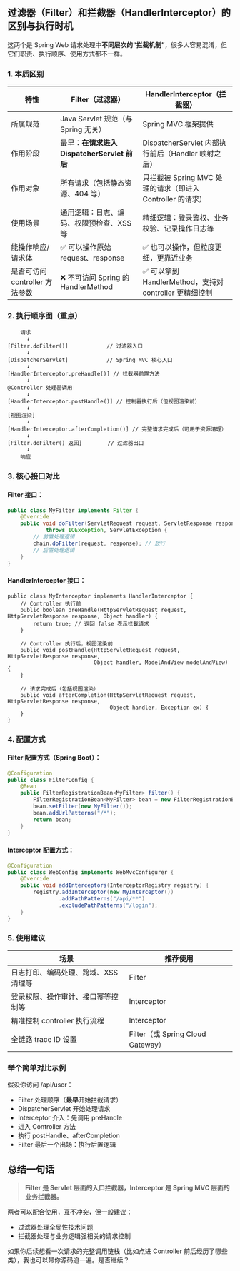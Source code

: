 ## **过滤器（Filter）和拦截器（HandlerInterceptor）的区别与执行时机**

这两个是 Spring Web 请求处理中**不同层次的“拦截机制”**，很多人容易混淆，但它们职责、执行顺序、使用方式都不一样。

### **1. 本质区别**

| **特性**                       | **Filter（过滤器）**                        | **HandlerInterceptor（拦截器）**                           |
| ------------------------------ | ------------------------------------------- | ---------------------------------------------------------- |
| 所属规范                       | Java Servlet 规范（与 Spring 无关）         | Spring MVC 框架提供                                        |
| 作用阶段                       | 最早：**在请求进入 DispatcherServlet 前后** | DispatcherServlet 内部执行前后（Handler 映射之后）         |
| 作用对象                       | 所有请求（包括静态资源、404 等）            | 只拦截被 Spring MVC 处理的请求（即进入 Controller 的请求） |
| 使用场景                       | 通用逻辑：日志、编码、权限预检查、XSS 等    | 精细逻辑：登录鉴权、业务校验、记录操作日志等               |
| 能操作响应/请求体              | ✅ 可以操作原始 request、response            | ✅ 也可以操作，但粒度更细，更靠近业务                       |
| 是否可访问 controller 方法参数 | ❌ 不可访问 Spring 的 HandlerMethod          | ✅ 可以拿到 HandlerMethod，支持对 controller 更精细控制     |

### **2. 执行顺序图（重点）**

```
    请求
      ↓
[Filter.doFilter()]            // 过滤器入口
      ↓
[DispatcherServlet]            // Spring MVC 核心入口
      ↓
[HandlerInterceptor.preHandle()] // 拦截器前置方法
      ↓
@Controller 处理器调用
      ↓
[HandlerInterceptor.postHandle()] // 控制器执行后（但视图渲染前）
      ↓
[视图渲染]
      ↓
[HandlerInterceptor.afterCompletion()] // 完整请求完成后（可用于资源清理）
      ↓
[Filter.doFilter() 返回]        // 过滤器出口
      ↓
    响应
```

### **3. 核心接口对比**

#### **Filter 接口：**

```java
public class MyFilter implements Filter {
    @Override
    public void doFilter(ServletRequest request, ServletResponse response, FilterChain chain)
            throws IOException, ServletException {
        // 前置处理逻辑
        chain.doFilter(request, response); // 放行
        // 后置处理逻辑
    }
}
```

#### **HandlerInterceptor 接口：**

```
public class MyInterceptor implements HandlerInterceptor {
    // Controller 执行前
    public boolean preHandle(HttpServletRequest request, HttpServletResponse response, Object handler) {
        return true; // 返回 false 表示拦截请求
    }

    // Controller 执行后，视图渲染前
    public void postHandle(HttpServletRequest request, HttpServletResponse response,
                           Object handler, ModelAndView modelAndView) {
    }

    // 请求完成后（包括视图渲染）
    public void afterCompletion(HttpServletRequest request, HttpServletResponse response,
                                Object handler, Exception ex) {
    }
}
```

### **4. 配置方式**

#### **Filter 配置方式（Spring Boot）：**

```java
@Configuration
public class FilterConfig {
    @Bean
    public FilterRegistrationBean<MyFilter> filter() {
        FilterRegistrationBean<MyFilter> bean = new FilterRegistrationBean<>();
        bean.setFilter(new MyFilter());
        bean.addUrlPatterns("/*");
        return bean;
    }
}
```

#### **Interceptor 配置方式：**

```java
@Configuration
public class WebConfig implements WebMvcConfigurer {
    @Override
    public void addInterceptors(InterceptorRegistry registry) {
        registry.addInterceptor(new MyInterceptor())
                .addPathPatterns("/api/**")
                .excludePathPatterns("/login");
    }
}
```

### **5. 使用建议**



| **场景**                             | **推荐使用**                      |
| ------------------------------------ | --------------------------------- |
| 日志打印、编码处理、跨域、XSS 清理等 | Filter                            |
| 登录权限、操作审计、接口幂等控制等   | Interceptor                       |
| 精准控制 controller 执行流程         | Interceptor                       |
| 全链路 trace ID 设置                 | Filter（或 Spring Cloud Gateway） |

### **举个简单对比示例**

假设你访问 /api/user：

- Filter 处理顺序（**最早**开始拦截请求）
- DispatcherServlet 开始处理请求
- Interceptor 介入：先调用 preHandle
- 进入 Controller 方法
- 执行 postHandle、afterCompletion
- Filter 最后一个出场：执行后置逻辑

## **总结一句话**

> **Filter 是 Servlet 层面的入口拦截器，Interceptor 是 Spring MVC 层面的业务拦截器。**

两者可以配合使用，互不冲突，但一般建议：

- 过滤器处理全局性技术问题
- 拦截器处理与业务逻辑强相关的请求控制

如果你后续想看一次请求的完整调用链栈（比如点进 Controller 前后经历了哪些类），我也可以带你源码追一遍。是否继续？